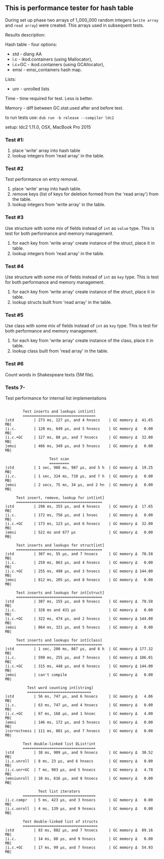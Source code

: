 ## This is performance tester for hash table ##

During set up phase two arrays of 1_000_000 random integers
(`write array` and `read array`) were created. This arrays used in subsequent tests.

Results description:

Hash table - four options:
* std - dlang AA
* i.c - ikod.containers (using Mallocator),
* i.c+GC - ikod.containers (using GCAllocator),
* emsi - emsi_containers hash map.

Lists:
* unr - unrolled lists

Time - time required for test. Less is better.

Memory - diff between GC.stat.used after and before test.

to run tests use: `dub run -b release --compiler ldc2`

setup: ldc2 1.11.0, OSX, MacBook Pro 2015

### Test #1: ###

1. place 'write' array into hash table
1. lookup integers from 'read array' in the table.

### Test #2 ###

Test performance on entry removal.

1. place 'write' array into hash table.
1. remove keys (list of keys for deletion formed from the 'read array') from the table.
1. lookup integers from 'write array' in the table.


### Test #3 ###

Use structure with some mix of fields instead of `int` as `value` type.
This is test for both performance and memory management.

1. for each key from 'write array' create instance of the struct, place it in table.
1. lookup integers from 'read array' in the table.

### Test #4 ###

Use structure with some mix of fields instead of `int` as `key` type.
This is test for both performance and memory management.

1. for each key from 'write array' create instance of the struct, place it in table.
1. lookup structs built from 'read array' in the table.

### Test #5 ###

Use class with some mix of fields instead of `int` as `key` type.
This is test for both performance and memory management.

1. for each key from 'write array' create instance of the class, place it in table.
1. lookup class built from 'read array' in the table.

### Test #6 ###

Count words in Shakespeare texts (5M file).


### Tests 7- ###

Test performance for internal list implementations



```

        Test inserts and lookups int[int]         
        =================================         
|std         | 273 ms, 127 μs, and 4 hnsecs    | GC memory Δ  41.65 MB|
|i.c.        | 120 ms, 649 μs, and 5 hnsecs    | GC memory Δ   0.00 MB|
|i.c.+GC     | 127 ms, 88 μs, and 7 hnsecs     | GC memory Δ  32.00 MB|
|emsi        | 466 ms, 349 μs, and 5 hnsecs    | GC memory Δ   0.00 MB|

                    Test scan                     
                    =========                     
|std         | 1 sec, 988 ms, 987 μs, and 5 h  | GC memory Δ  19.25 MB|
|i.c.        | 1 sec, 324 ms, 710 μs, and 7 h  | GC memory Δ   0.00 MB|
|emsi        | 2 secs, 75 ms, 34 μs, and 2 hn  | GC memory Δ   0.00 MB|

     Test insert, remove, lookup for int[int]     
     =======================================      
|std         | 298 ms, 355 μs, and 4 hnsecs    | GC memory Δ  17.65 MB|
|i.c.        | 172 ms, 756 μs, and 1 hnsec     | GC memory Δ   0.00 MB|
|i.c.+GC     | 173 ms, 123 μs, and 6 hnsecs    | GC memory Δ  32.00 MB|
|emsi        | 522 ms and 677 μs               | GC memory Δ   0.00 MB|

     Test inserts and lookups for struct[int]     
     =======================================      
|std         | 307 ms, 55 μs, and 7 hnsecs     | GC memory Δ  70.58 MB|
|i.c.        | 259 ms, 863 μs, and 4 hnsecs    | GC memory Δ   0.00 MB|
|i.c.+GC     | 255 ms, 498 μs, and 3 hnsecs    | GC memory Δ 144.00 MB|
|emsi        | 812 ms, 205 μs, and 8 hnsecs    | GC memory Δ   0.00 MB|

     Test inserts and lookups for int[struct]     
     =======================================      
|std         | 307 ms, 155 μs, and 9 hnsecs    | GC memory Δ  70.58 MB|
|i.c.        | 328 ms and 431 μs               | GC memory Δ   0.00 MB|
|i.c.+GC     | 322 ms, 474 μs, and 2 hnsecs    | GC memory Δ 144.00 MB|
|emsi        | 864 ms, 321 μs, and 5 hnsecs    | GC memory Δ   0.00 MB|

     Test inserts and lookups for int[class]      
     =======================================      
|std         | 1 sec, 200 ms, 867 μs, and 6 h  | GC memory Δ 177.32 MB|
|i.c.        | 599 ms, 255 μs, and 7 hnsecs    | GC memory Δ 186.01 MB|
|i.c.+GC     | 315 ms, 448 μs, and 6 hnsecs    | GC memory Δ 144.00 MB|
|emsi        | can't compile                   | GC memory Δ   0.00 MB|

          Test word counting int[string]          
          =============================           
|std         | 56 ms, 747 μs, and 6 hnsecs     | GC memory Δ   4.06 MB|
|i.c.        | 63 ms, 747 μs, and 4 hnsecs     | GC memory Δ   0.00 MB|
|i.c.+GC     | 67 ms, 168 μs, and 1 hnsec      | GC memory Δ   4.00 MB|
|emsi        | 146 ms, 172 μs, and 5 hnsecs    | GC memory Δ   0.00 MB|
|correctness | 111 ms, 801 μs, and 7 hnsecs    | GC memory Δ   0.00 MB|

        Test double-linked list DList!int         
        =================================         
|std         | 38 ms, 909 μs, and 9 hnsecs     | GC memory Δ  30.52 MB|
|i.c.unroll  | 8 ms, 23 μs, and 6 hnsecs       | GC memory Δ   0.00 MB|
|i.c.unr+GC  | 7 ms, 983 μs, and 5 hnsecs      | GC memory Δ   4.78 MB|
|emsiunroll  | 10 ms, 616 μs, and 8 hnsecs     | GC memory Δ   0.00 MB|

               Test list iterators                
        =================================         
|i.c.compr   | 5 ms, 423 μs, and 3 hnsecs      | GC memory Δ   0.00 MB|
|i.c.unroll  | 4 ms, 139 μs, and 9 hnsecs      | GC memory Δ   0.00 MB|

        Test double-linked list of structs        
        ==================================        
|std         | 83 ms, 882 μs, and 7 hnsecs     | GC memory Δ  89.16 MB|
|i.c.        | 14 ms, 88 μs, and 9 hnsecs      | GC memory Δ   0.00 MB|
|i.c.+GC     | 17 ms, 99 μs, and 7 hnsecs      | GC memory Δ  54.93 MB|

```